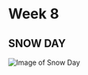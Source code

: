 # Week 8

## SNOW DAY

![Image of Snow Day](https://media.giphy.com/media/3oKIPbgY05nwIKB6BW/giphy.gif)
